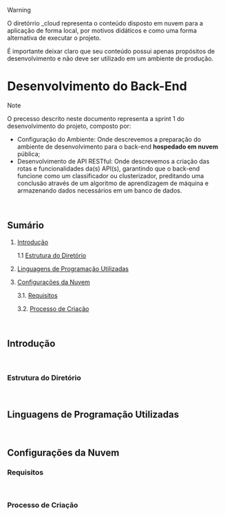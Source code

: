 > [!WARNING]
> O diretórrio _cloud representa o conteúdo disposto em nuvem para a aplicação de forma local, por motivos didáticos e como uma forma alternativa de executar o projeto.
>
> É importante deixar claro que seu conteúdo possui apenas propósitos de desenvolvimento e não deve ser utilizado em um ambiente de produção.

# Desenvolvimento do Back-End

> [!NOTE]
> O precesso descrito neste documento representa a sprint 1 do desenvolvimento do projeto, composto por:
> - Configuração do Ambiente: Onde descrevemos a preparação do ambiente de desenvolvimento para o back-end **hospedado em nuvem** pública;
> - Desenvolvimento de API RESTful: Onde descrevemos a criação das rotas e funcionalidades da(s) API(s), garantindo que o back-end funcione como um classificador ou clusterizador, preditando uma conclusão através de um algoritmo de aprendizagem de máquina e armazenando dados necessários em um banco de dados.

<br/>

## Sumário

1. [Introdução](#introdução)

   1.1 [Estrutura do Diretório](#estrutura-do-diretório)

3. [Linguagens de Programação Utilizadas](#linguagens-de-programação-utilizadas)

4. [Configurações da Nuvem](#configurações-da-nuvem)

   3.1. [Requisitos](#requisitos)

   3.2. [Processo de Criação](#processo-de-criação)

<br/>

## Introdução


<br/>

### Estrutura do Diretório

<br/>

## Linguagens de Programação Utilizadas



<br/>

## Configurações da Nuvem

### Requisitos



<br/>

### Processo de Criação

